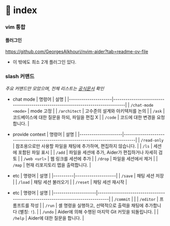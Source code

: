 # 󰏢 index


### vim 통합

#### 플러그인

https://github.com/GeorgesAlkhouri/nvim-aider?tab=readme-ov-file

- 이 밖에도 최소 2개 플러그인 있다.


### slash 커맨드

_주요 커맨드만 모았으며, 전체 리스트는 [공식문서](https://aider.chat/docs/usage/commands.html) 확인_

- chat mode
  | 명령어              | 설명                                                                           |
  |---------------------|--------------------------------------------------------------------------------|
  | `/chat-mode <mode>` | mode 고정                                                                      |
  | `/architect`        | 고수준의 설계와 아키텍처를 논의                                                |
  | `/ask`              | 코드베이스에 대한 질문을 하되, 파일을 편집 X                                   |
  | `/code`             | 코드에 대한 변경을 요청합니다.                                                 |

- provide context
  | 명령어              | 설명                                                                           |
  |---------------------|--------------------------------------------------------------------------------|
  | `/read-only`        | 참조용으로만 사용할 파일을 채팅에 추가하며, 편집하지 않습니다.                 |
  | `/ls`               | 세션에 포함된 파일 표시                                                        |
  | `/add`              | 파일을 세션에 추가, Aider가 편집하거나 자세히 검토                             |
  | `/web <url>`        | 웹 링크를 세션에 추가                                                          |
  | `/drop`             | 파일을 세션에서 제거                                                           |
  | `/map`              | 현재 리포지토리 맵을 출력합니다.                                               |

- etc
  | 명령어   | 설명               |
  |----------|--------------------|
  | `/save`  | 채팅 세션 저장     |
  | `/load`  | 채팅 세션 불러오기 |
  | `/reset` | 채팅 세션 재시작   |

- etc
  | 명령어              | 설명                                                                           |
  |---------------------|--------------------------------------------------------------------------------|
  | `/commit`           |  |
  | `/editor`           | 프롬프트를 작성                                                                |
  | `/run`              | 셸 명령을 실행하고, 선택적으로 출력을 채팅에 추가합니다 (별칭: `!`).           |
  | `/undo`             | Aider에 의해 수행된 마지막 Git 커밋을 되돌립니다.                              |
  | `/help`             | Aider에 대한 질문을 합니다.                                                    |

